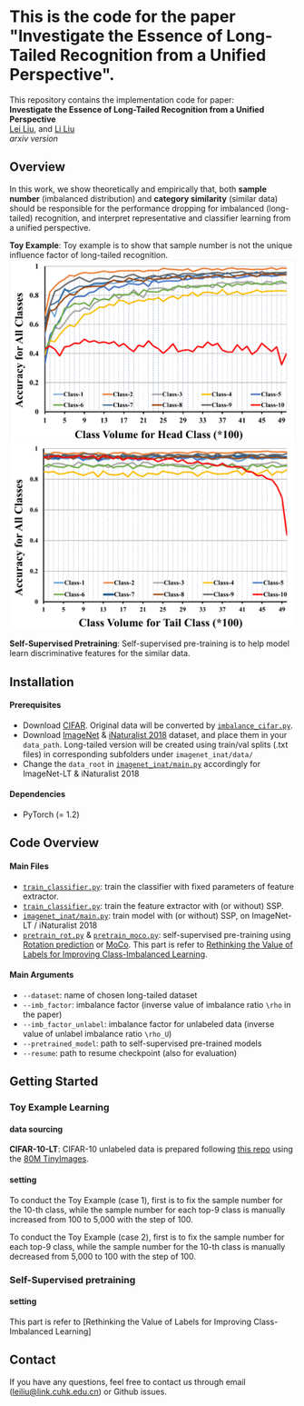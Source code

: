 # This is the code for the paper "Investigate the Essence of Long-Tailed Recognition from a Unified Perspective".


This repository contains the implementation code for paper: <br>
__Investigate the Essence of Long-Tailed Recognition from a Unified Perspective__ <br>
[Lei Liu](CUHKSZ), and [Li Liu](CUHKSZ) <br>
_arxiv version_ <br>

## Overview
In this work, we show theoretically and empirically that, both __sample number__ (imbalanced distribution) and __category similarity__ (similar data) should be responsible for the performance dropping for imbalanced (long-tailed) recognition, and interpret representative and classifier learning from a unified perspective.

__Toy Example__: 
Toy example is to show that sample number is not the unique influence factor of long-tailed recognition.
![toy-1](image/1-1.png)
![toy-2](image/1-0.png)

__Self-Supervised Pretraining__:
Self-supervised pre-training is to help model learn discriminative features for the similar data.



## Installation

#### Prerequisites
- Download [CIFAR](https://www.cs.toronto.edu/~kriz/cifar.html). Original data will be converted by [`imbalance_cifar.py`](dataset/imbalance_cifar.py).
- Download [ImageNet](http://image-net.org/download) & [iNaturalist 2018](https://github.com/visipedia/inat_comp/tree/master/2018) dataset, and place them in your `data_path`. Long-tailed version will be created using train/val splits (.txt files) in corresponding subfolders under `imagenet_inat/data/`
- Change the `data_root` in [`imagenet_inat/main.py`](./imagenet_inat/main.py) accordingly for ImageNet-LT & iNaturalist 2018

#### Dependencies
- PyTorch (= 1.2)


## Code Overview

#### Main Files
- [`train_classifier.py`](train_classifier.py): train the classifier with fixed parameters of feature extractor.
- [`train_classifier.py`](train_feature.py): train the feature extractor with (or without) SSP.
- [`imagenet_inat/main.py`](./imagenet_inat/main.py): train model with (or without) SSP, on ImageNet-LT / iNaturalist 2018
- [`pretrain_rot.py`](pretrain_rot.py) & [`pretrain_moco.py`](pretrain_moco.py): self-supervised pre-training using [Rotation prediction](https://arxiv.org/pdf/1803.07728.pdf) or [MoCo](https://arxiv.org/abs/1911.05722). This part is refer to [Rethinking the Value of Labels for Improving Class-Imbalanced Learning](https://github.com/YyzHarry/imbalanced-semi-self).

#### Main Arguments
- `--dataset`: name of chosen long-tailed dataset
- `--imb_factor`: imbalance factor (inverse value of imbalance ratio `\rho` in the paper)
- `--imb_factor_unlabel`: imbalance factor for unlabeled data (inverse value of unlabel imbalance ratio `\rho_U`)
- `--pretrained_model`: path to self-supervised pre-trained models
- `--resume`: path to resume checkpoint (also for evaluation)


## Getting Started

### Toy Example Learning

#### data sourcing

__CIFAR-10-LT__: CIFAR-10 unlabeled data is prepared following [this repo](https://github.com/yaircarmon/semisup-adv) using the [80M TinyImages](https://people.csail.mit.edu/torralba/publications/80millionImages.pdf). 

#### setting

To conduct the Toy Example (case 1), first  is to fix the sample number for the 10-th class, while the sample number for each top-9 class is manually increased from 100 to 5,000 with the step of 100. 

To conduct the Toy Example (case 2), first  is to fix the sample number for each top-9 class, while the sample number for the 10-th class is manually decreased from 5,000 to 100 with the step of 100. 


### Self-Supervised pretraining

#### setting

This part is refer to [Rethinking the Value of Labels for Improving Class-Imbalanced Learning]

## Contact
If you have any questions, feel free to contact us through email (leiliu@link.cuhk.edu.cn) or Github issues.
